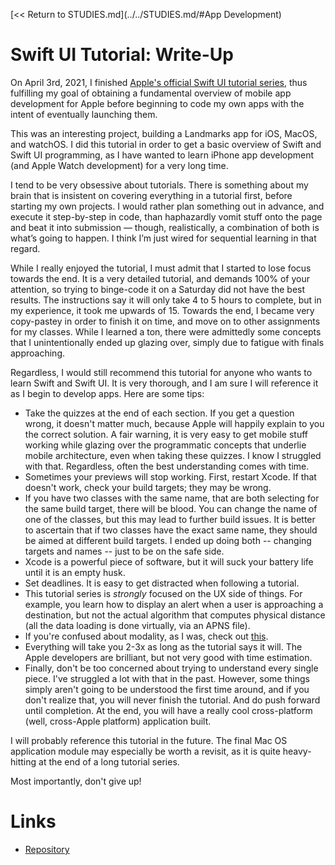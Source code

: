 [<< Return to STUDIES.md](../../STUDIES.md/#App Development)

# Swift UI Tutorial: Write-Up

On April 3rd, 2021, I finished [Apple's official Swift UI tutorial series](https://developer.apple.com/tutorials/swiftui), thus fulfilling my goal of obtaining a fundamental overview of mobile app development for Apple before beginning to code my own apps with the intent of eventually launching them. 

This was an interesting project, building a Landmarks app for iOS, MacOS, and watchOS. I did this tutorial in order to get a basic overview of Swift and Swift UI programming, as I have wanted to learn iPhone app development (and Apple Watch development) for a very long time. 

I tend to be very obsessive about tutorials. There is something about my brain that is insistent on covering everything in a tutorial first, before starting my own projects. I would rather plan something out in advance, and execute it step-by-step in code, than haphazardly vomit stuff onto the page and beat it into submission — though, realistically, a combination of both is what’s going to happen. I think I’m just wired for sequential learning in that regard. 

While I really enjoyed the tutorial, I must admit that I started to lose focus towards the end. It is a very detailed tutorial, and demands 100% of your attention, so trying to binge-code it on a Saturday did not have the best results. The instructions say it will only take 4 to 5 hours to complete, but in my experience, it took me upwards of 15. Towards the end, I became very copy-pastey in order to finish it on time, and move on to other assignments for my classes. While I learned a ton, there were admittedly some concepts that I unintentionally ended up glazing over, simply due to fatigue with finals approaching. 

Regardless, I would still recommend this tutorial for anyone who wants to learn Swift and Swift UI. It is very thorough, and I am sure I will reference it as I begin to develop apps. Here are some tips:

- Take the quizzes at the end of each section. If you get a question wrong, it doesn't matter much, because Apple will happily explain to you the correct solution. A fair warning, it is very easy to get mobile stuff working while glazing over the programmatic concepts that underlie mobile architecture, even when taking these quizzes. I know I struggled with that. Regardless, often the best understanding comes with time. 
- Sometimes your previews will stop working. First, restart Xcode. If that doesn't work, check your build targets; they may be wrong. 
- If you have two classes with the same name, that are both selecting for the same build target, there will be blood. You can change the name of one of the classes, but this may lead to further build issues. It is better to ascertain that if two classes have the exact same name, they should be aimed at different build targets. I ended up doing both -- changing targets and names -- just to be on the safe side. 
- Xcode is a powerful piece of software, but it will suck your battery life until it is an empty husk. 
- Set deadlines. It is easy to get distracted when following a tutorial. 
- This tutorial series is *strongly* focused on the UX side of things. For example, you learn how to display an alert when a user is approaching a destination, but not the actual algorithm that computes physical distance (all the data loading is done virtually, via an APNS file). 
- If you're confused about modality, as I was, check out [this](https://uxplanet.org/modality-the-one-ux-concept-you-need-to-understand-when-designing-intuitive-user-interfaces-e5e941c7acb1). 
- Everything will take you 2-3x as long as the tutorial says it will. The Apple developers are brilliant, but not very good with time estimation. 
- Finally, don't be too concerned about trying to understand every single piece. I've struggled a lot with that in the past. However, some things simply aren't going to be understood the first time around, and if you don't realize that, you will never finish the tutorial. And do push forward until completion. At the end, you will have a really cool cross-platform (well, cross-Apple platform) application built. 

I will probably reference this tutorial in the future. The final Mac OS application module may especially be worth a revisit, as it is quite heavy-hitting at the end of a long tutorial series. 

Most importantly, don't give up! 

# Links
- [Repository](https://github.com/MasqueradeOfSilence/swiftui_tutorial)

